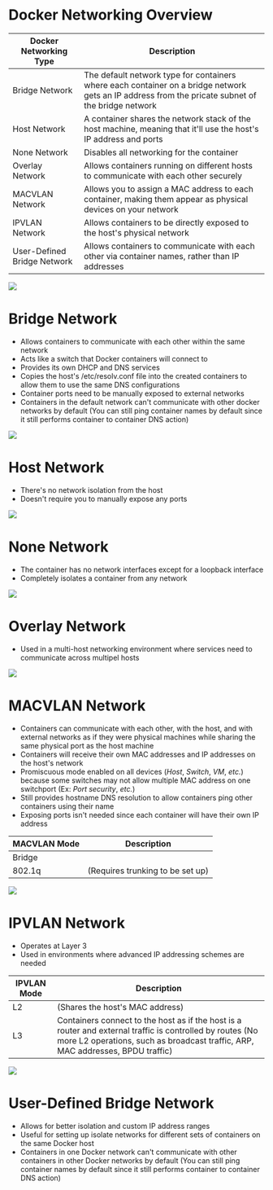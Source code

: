 # Docker Networking Overview

| Docker Networking Type | Description |
| --- | --- |
| Bridge Network | The default network type for containers where each container on a bridge network gets an IP address from the pricate subnet of the bridge network |
| Host Network | A container shares the network stack of the host machine, meaning that it'll use the host's IP address and ports |
| None Network | Disables all networking for the container |
| Overlay Network | Allows containers running on different hosts to communicate with each other securely |
| MACVLAN Network | Allows you to assign a MAC address to each container, making them appear as physical devices on your network |
| IPVLAN Network | Allows containers to be directly exposed to the host's physical network |
| User-Defined Bridge Network | Allows containers to communicate with each other via container names, rather than IP addresses |

![](https://github.com/JonmarCorpuz/SecondBrain/blob/main/Assets/Whitespace.png)

# Bridge Network

* Allows containers to communicate with each other within the same network
* Acts like a switch that Docker containers will connect to
* Provides its own DHCP and DNS services
* Copies the host's /etc/resolv.conf file into the created containers to allow them to use the same DNS configurations
* Container ports need to be manually exposed to external networks
* Containers in the default network can't communicate with other docker networks by default (You can still ping container names by default since it still performs container to container DNS action)

![](https://github.com/JonmarCorpuz/SecondBrain/blob/main/Assets/Whitespace.png)
 
# Host Network

* There's no network isolation from the host
* Doesn't require you to manually expose any ports

![](https://github.com/JonmarCorpuz/SecondBrain/blob/main/Assets/Whitespace.png)

# None Network 

* The container has no network interfaces except for a loopback interface
* Completely isolates a container from any network

![](https://github.com/JonmarCorpuz/SecondBrain/blob/main/Assets/Whitespace.png)

# Overlay Network

* Used in a multi-host networking environment where services need to communicate across multipel hosts

![](https://github.com/JonmarCorpuz/SecondBrain/blob/main/Assets/Whitespace.png)

# MACVLAN Network

* Containers can communicate with each other, with the host, and with external networks as if they were physical machines while sharing the same physical port as the host machine
* Containers will receive their own MAC addresses and IP addresses on the host's network
* Promiscuous mode enabled on all devices (*Host*, *Switch*, *VM*, *etc.*) because some switches may not allow multiple MAC address on one switchport (Ex: *Port security*, *etc.*)
* Still provides hostname DNS resolution to allow containers ping other containers using their name
* Exposing ports isn't needed since each container will have their own IP address

| MACVLAN Mode | Description |
| --- | --- |
| Bridge | |
| 802.1q | (Requires trunking to be set up) |

![](https://github.com/JonmarCorpuz/SecondBrain/blob/main/Assets/Whitespace.png)

# IPVLAN Network

* Operates at Layer 3
* Used in environments where advanced IP addressing schemes are needed

| IPVLAN Mode | Description |
| --- | --- |
| L2 | (Shares the host's MAC address) |
| L3 | Containers connect to the host as if the host is a router and external traffic is controlled by routes (No more L2 operations, such as broadcast traffic, ARP, MAC addresses, BPDU traffic) |

![](https://github.com/JonmarCorpuz/SecondBrain/blob/main/Assets/Whitespace.png)

# User-Defined Bridge Network 

* Allows for better isolation and custom IP address ranges
* Useful for setting up isolate networks for different sets of containers on the same Docker host
* Containers in one Docker network can't communicate with other containers in other Docker networks by default (You can still ping container names by default since it still performs container to container DNS action)
